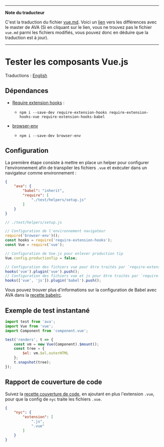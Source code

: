___
**Note du traducteur**

C'est la traduction du fichier [vue.md](https://github.com/avajs/ava/blob/master/docs/recipes/vue.md). Voici un [lien](https://github.com/avajs/ava/compare/cd8ffef7a49e0ba43a2099abeaac91a30852b94e...master#diff-09533a825d46c23878919cd6e9bb1182) vers les différences avec le master de AVA (Si en cliquant sur le lien, vous ne trouvez pas le fichier `vue.md` parmi les fichiers modifiés, vous pouvez donc en déduire que la traduction est à jour).
___
# Tester les composants Vue.js

Traductions : [English](https://github.com/avajs/ava/blob/master/docs/recipes/vue.md)

## Dépendances

- [Require extension hooks](https://github.com/jackmellis/require-extension-hooks) :
	- `npm i --save-dev require-extension-hooks require-extension-hooks-vue require-extension-hooks-babel`

- [browser-env](browser-testing.md)
	- `npm i --save-dev browser-env`

## Configuration

La première étape consiste à mettre en place un helper pour configurer l'environnement afin de transpiler les fichiers `.vue` et exécuter dans un navigateur comme environnement :

```json
{
	"ava": {
		"babel": "inherit",
		"require": [
			"./test/helpers/setup.js"
		]
	}
}
```

```js
// ./test/helpers/setup.js

// Configuration de l'environnement navigateur
require('browser-env')();
const hooks = require('require-extension-hooks');
const Vue = require('vue');

// Configuration de Vue.js pour enlever production tip
Vue.config.productionTip = false;

// Configuration des fichiers vue pour être traités par `require-extension-hooks-vue`
hooks('vue').plugin('vue').push();
// Configuration des fichiers vue et js pour être traités par `require-extension-hooks-babel`
hooks(['vue', 'js']).plugin('babel').push();
```

Vous pouvez trouver plus d'informations sur la configuration de Babel avec AVA dans la [recette babelrc](babelrc.md).

## Exemple de test instantané

```js
import test from 'ava';
import Vue from 'vue';
import Component from 'component.vue';

test('renders', t => {
	const vm = new Vue(Component).$mount();
	const tree = {
		$el: vm.$el.outerHTML
	};
	t.snapshot(tree);
});
```

## Rapport de couverture de code

Suivez la [recette couverture de code](code-coverage.md), en ajoutant en plus l'extension `.vue`, pour que la config de `nyc` traite les fichiers `.vue`.

```json
{
	"nyc": {
		"extension": [
			".js",
			".vue"
		]
	}
}
```

